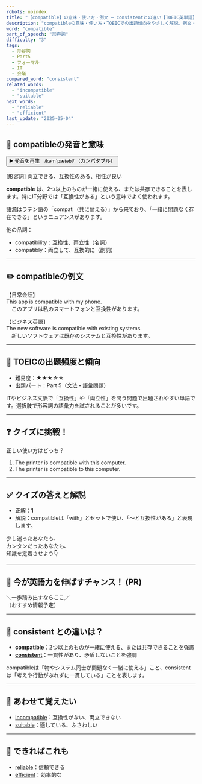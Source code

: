 ```yaml
---
robots: noindex
title: "【compatible】の意味・使い方・例文 ― consistentとの違い【TOEIC英単語】"
description: "compatibleの意味・使い方・TOEICでの出題傾向をやさしく解説。例文・クイズ付きでconsistentとの違いもわかりやすく学べます。"
word: "compatible"
part_of_speech: "形容詞"
difficulty: "3"
tags:
  - 形容詞
  - Part5
  - フォーマル
  - IT
  - 会議
compared_word: "consistent"
related_words:
  - "incompatible"
  - "suitable"
next_words:
  - "reliable"
  - "efficient"
last_update: "2025-05-04"
---
```


## 🔰 compatibleの発音と意味

<button class="play-audio" onclick="playTTS('compatible')">
  <span class="play-audio-main">
    ▶️ 発音を再生　/kəmˈpætəbl/
  </span>
  <span class="play-audio-sub">
    （カンパタブル）
  </span>
</button>

[形容詞] 両立できる、互換性のある、相性が良い

**compatible** は、2つ以上のものが一緒に使える、または共存できることを表します。特にIT分野では「互換性がある」という意味でよく使われます。

語源はラテン語の「compati（共に耐える）」から来ており、「一緒に問題なく存在できる」というニュアンスがあります。

他の品詞：  
- compatibility：互換性、両立性（名詞）
- compatibly：両立して、互換的に（副詞）

---

## ✏️ compatibleの例文

【日常会話】  
This app is compatible with my phone.  
　このアプリは私のスマートフォンと互換性があります。

【ビジネス英語】  
The new software is compatible with existing systems.  
　新しいソフトウェアは既存のシステムと互換性があります。

---

## 🎯 TOEICの出題頻度と傾向

- 難易度：★★★☆☆
- 出題パート：Part 5（文法・語彙問題）

ITやビジネス文脈で「互換性」や「両立性」を問う問題で出題されやすい単語です。選択肢で形容詞の語彙力を試されることが多いです。

---

## ❓ クイズに挑戦！

正しい使い方はどっち？

1. The printer is compatible with this computer.  
2. The printer is compatible to this computer.

---

## ✅ クイズの答えと解説

- 正解：**1**
- 解説：compatibleは「with」とセットで使い、「～と互換性がある」と表現します。

少し迷ったあなたも、  
カンタンだったあなたも、  
知識を定着させよう👇️

---

## 🚀 今が英語力を伸ばすチャンス！ (PR)

<div class="info-center">
＼一歩踏み出すならここ／<br>  
（おすすめ情報予定）
</div>

---

## 🤔  consistent との違いは？

- **compatible**：2つ以上のものが一緒に使える、または共存できることを強調
- **[consistent](/consistent)**：一貫性があり、矛盾しないことを強調

compatibleは「物やシステム同士が問題なく一緒に使える」こと、consistentは「考えや行動がぶれずに一貫している」ことを表します。

---

## 🧩 あわせて覚えたい

- [incompatible](/incompatible)：互換性がない、両立できない
- [suitable](/suitable)：適している、ふさわしい

---

## 📖 できればこれも

- [reliable](/reliable)：信頼できる
- [efficient](/efficient)：効率的な

<!-- cvid: aid10_bid20 -->
